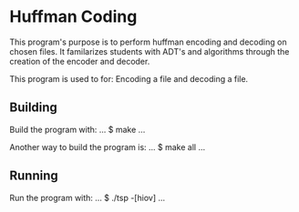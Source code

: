 # Huffman Coding

This program's purpose is to perform huffman encoding and decoding on chosen files. It familarizes students with ADT's and algorithms through the creation of the encoder and decoder.

This program is used to for:
	Encoding a file and decoding a file.

## Building

Build the program with:
...
$ make
...

Another way to build the program is:
...
$ make all
...

## Running

Run the program with:
...
$ ./tsp -[hiov]
...
